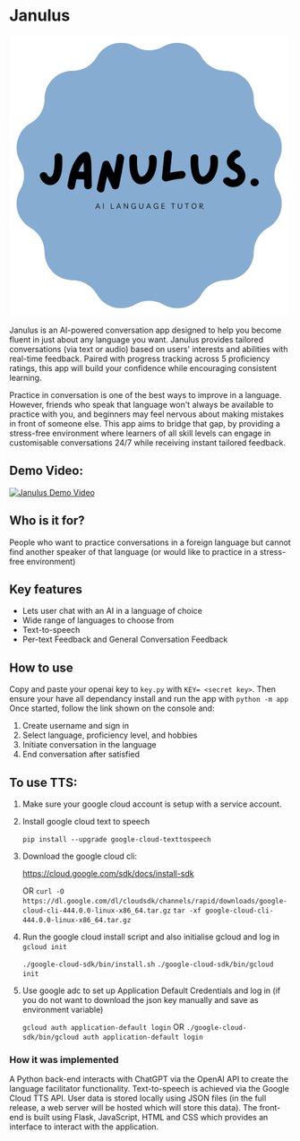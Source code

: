 # Janulus
![](https://github.com/bri-maybe/two-hackathon-2023/blob/main/JA.png)

Janulus is an AI-powered conversation app designed to help you become fluent in just about any language you want. Janulus provides tailored conversations (via text or audio) based on users' interests and abilities with real-time feedback. Paired with progress tracking across 5 proficiency ratings, this app will build your confidence while encouraging consistent learning.

Practice in conversation is one of the best ways to improve in a language. However, friends who speak that language won't always be available to practice with you, and beginners may feel nervous about making mistakes in front of someone else. This app aims to bridge that gap, by providing a stress-free environment where learners of all skill levels can engage in customisable conversations 24/7 while receiving instant tailored feedback.

## Demo Video:
[![Janulus Demo Video](https://i.ytimg.com/vi/--PJx-rJRX4/maxresdefault.jpg)](https://youtu.be/--PJx-rJRX4?si=JDDiYIa0liuJ-SzH "Janulus Demo Video")

## Who is it for?
People who want to practice conversations in a foreign language but cannot find another speaker of that language (or would like to practice in a stress-free environment)

## Key features
- Lets user chat with an AI in a language of choice
- Wide range of languages to choose from
- Text-to-speech
- Per-text Feedback and General Conversation Feedback

## How to use
Copy and paste your openai key to `key.py` with `KEY= <secret key>`.
Then ensure your have all dependancy install and run the app with `python -m app`
Once started, follow the link shown on the console and:

1. Create username and sign in
2. Select language, proficiency level, and hobbies
3. Initiate conversation in the language
4. End conversation after satisfied

## To use TTS:

1. Make sure your google cloud account is setup with a service account.
2. Install google cloud text to speech

   `pip install --upgrade google-cloud-texttospeech`
4. Download the google cloud cli:

   https://cloud.google.com/sdk/docs/install-sdk

    OR
    `curl -O https://dl.google.com/dl/cloudsdk/channels/rapid/downloads/google-cloud-cli-444.0.0-linux-x86_64.tar.gz`
    `tar -xf google-cloud-cli-444.0.0-linux-x86_64.tar.gz`
5. Run the google cloud install script and also initialise gcloud and log in
    `gcloud init`

    `./google-cloud-sdk/bin/install.sh`
    `./google-cloud-sdk/bin/gcloud init`
6. Use google adc to set up Application Default Credentials and log in (if you do not want to download the json key manually and save as environment variable)

   `gcloud auth application-default login`
OR
    `./google-cloud-sdk/bin/gcloud auth application-default login`

### How it was implemented
A Python back-end interacts with ChatGPT via the OpenAI API to create the language facilitator functionality. Text-to-speech is achieved via the Google Cloud TTS API. User data is stored locally using JSON files (in the full release, a web server will be hosted which will store this data). The front-end is built using Flask, JavaScript, HTML and CSS which provides an interface to interact with the application.

